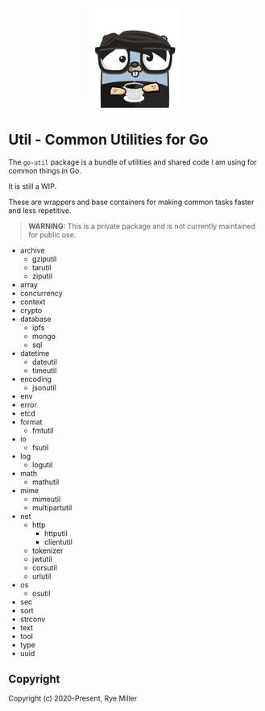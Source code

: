 <h1 align="center">
    <img src="https://github.com/iods/go-pherit/raw/develop/assets/gopher2.png" height="200" />
</h1>

Util - Common Utilities for Go
==============================

The `go-util` package is a bundle of utilities and shared code I am using for common things in Go. 

It is still a WIP.

These are wrappers and base containers for making common tasks faster and less repetitive.

> **WARNING:** This is a private package and is not currently maintained for public use.

 * archive
   * gziputil
   * tarutil
   * ziputil
 * array
 * concurrency
 * context
 * crypto
 * database
   * ipfs
   * mongo
   * sql
 * datetime
   * dateutil
   * timeutil
 * encoding
   * jsonutil
 * env
 * error
 * etcd
 * format
   * fmtutil
 * io
   * fsutil
 * log
   * logutil
 * math
   * mathutil
 * mime
   * mimeutil
   * multipartutil
 * net
   * http
     * httputil 
     * clientutil
   * tokenizer
   * jwtutil
   * corsutil
   * urlutil
 * os
   * osutil
 * sec
 * sort
 * strconv
 * text
 * tool
 * type
 * uuid


Copyright
---------

Copyright (c) 2020-Present, Rye Miller